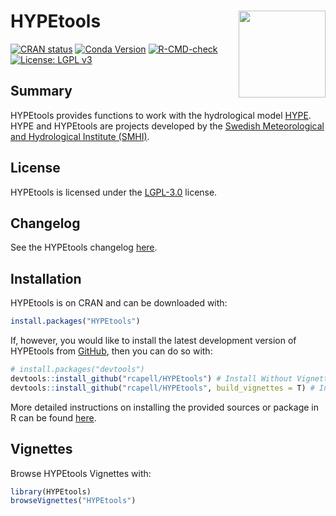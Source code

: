
# HYPEtools <a href='https://github.com/rcapell/HYPEtools'><img src='man/figures/logo.png' align="right" height="139" /></a>

<!-- badges: start -->
[![CRAN status](https://www.r-pkg.org/badges/version/HYPEtools)](https://CRAN.R-project.org/package=HYPEtools)
[![Conda Version](https://img.shields.io/conda/vn/conda-forge/r-hypetools.svg)](https://anaconda.org/conda-forge/r-hypetools)
[![R-CMD-check](https://github.com/rcapell/HYPEtools/actions/workflows/R-CMD-check.yaml/badge.svg)](https://github.com/rcapell/HYPEtools/actions/workflows/R-CMD-check.yaml)
[![License: LGPL v3](https://img.shields.io/badge/License-LGPL_v3-blue.svg)](https://www.gnu.org/licenses/lgpl-3.0)
<!-- badges: end -->

## Summary

HYPEtools provides functions to work
with the hydrological model [HYPE](https://hypeweb.smhi.se/model-water/). HYPE
and HYPEtools are projects developed by the
[Swedish Meteorological and Hydrological Institute (SMHI)](https://www.smhi.se/en).

## License
HYPEtools is licensed under the [LGPL-3.0](https://www.gnu.org/licenses/lgpl-3.0) license.

## Changelog
See the HYPEtools changelog [here](NEWS.md).

## Installation

HYPEtools is on CRAN and can be downloaded with:
``` r
install.packages("HYPEtools")
```

If, however, you would like to install the latest development version of HYPEtools from
[GitHub](https://github.com/rcapell/HYPEtools), then you can do so with:

``` r
# install.packages("devtools")
devtools::install_github("rcapell/HYPEtools") # Install Without Vignettes
devtools::install_github("rcapell/HYPEtools", build_vignettes = T) # Install With Vignettes
```

More detailed instructions on installing the provided sources or package in
R can be found [here](https://github.com/rcapell/HYPEtools/wiki/Install-and-Update-HYPEtools-from-github).

## Vignettes

Browse HYPEtools Vignettes with:

``` r
library(HYPEtools)
browseVignettes("HYPEtools")
```
